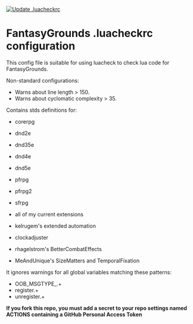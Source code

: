 [![Update .luacheckrc](https://github.com/bmos/FG-luacheck/actions/workflows/main.yml/badge.svg)](https://github.com/bmos/FG-luacheck/actions/workflows/main.yml)

# FantasyGrounds .luacheckrc configuration
This config file is suitable for using luacheck to check lua code for FantasyGrounds.

Non-standard configurations:
* Warns about line length > 150.
* Warns about cyclomatic complexity > 35.

Contains stds definitions for:
* corerpg
* dnd2e
* dnd35e
* dnd4e
* dnd5e
* pfrpg
* pfrpg2
* sfrpg

* all of my current extensions
* kelrugem's extended automation
* clockadjuster
* rhagelstrom's BetterCombatEffects
* MeAndUnique's SizeMatters and TemporalFixation

It ignores warnings for all global variables matching these patterns:
* OOB_MSGTYPE_.+
* register.+
* unregister.+

**If you fork this repo, you must add a secret to your repo settings named ACTIONS containing a GitHub Personal Access Token**
